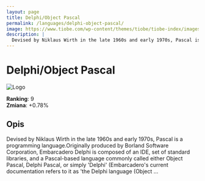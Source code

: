 ```yaml
---
layout: page
title: Delphi/Object Pascal
permalink: /languages/delphi-object-pascal/
image: https://www.tiobe.com/wp-content/themes/tiobe/tiobe-index/images/Delphi_Object_Pascal.png
description: |
  Devised by Niklaus Wirth in the late 1960s and early 1970s, Pascal is a programming language.Originally produced by Borland Software Corporation, Embarcadero Delphi is composed of an IDE, set of standard libraries, and a Pascal-based language commonly called either Object Pascal, Delphi Pascal, or simply 'Delphi' (Embarcadero's current documentation refers to it as 'the Delphi language (Object ...
---
```


# Delphi/Object Pascal

![Logo](https://www.tiobe.com/wp-content/themes/tiobe/tiobe-index/images/Delphi_Object_Pascal.png)

**Ranking**: 9  
**Zmiana**: +0.78%    

## Opis

Devised by Niklaus Wirth in the late 1960s and early 1970s, Pascal is a programming language.Originally produced by Borland Software Corporation, Embarcadero Delphi is composed of an IDE, set of standard libraries, and a Pascal-based language commonly called either Object Pascal, Delphi Pascal, or simply 'Delphi' (Embarcadero's current documentation refers to it as 'the Delphi language (Object ...
